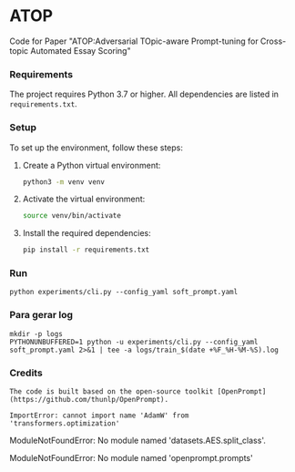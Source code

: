 # ATOP

Code for Paper "ATOP:Adversarial TOpic-aware Prompt-tuning for Cross-topic Automated Essay Scoring"

### Requirements

The project requires Python 3.7 or higher. All dependencies are listed in `requirements.txt`.

### Setup

To set up the environment, follow these steps:

1. Create a Python virtual environment:
   ```bash
   python3 -m venv venv
   ```
2. Activate the virtual environment:
   ```bash
   source venv/bin/activate
   ```
3. Install the required dependencies:
   ```bash
   pip install -r requirements.txt
   ```

### Run

```
python experiments/cli.py --config_yaml soft_prompt.yaml 
```

### Para gerar log

```
mkdir -p logs
PYTHONUNBUFFERED=1 python -u experiments/cli.py --config_yaml soft_prompt.yaml 2>&1 | tee -a logs/train_$(date +%F_%H-%M-%S).log
```

### Credits

```
The code is built based on the open-source toolkit [OpenPrompt](https://github.com/thunlp/OpenPrompt). 
```

`ImportError: cannot import name 'AdamW' from 'transformers.optimization'`

ModuleNotFoundError: No module named 'datasets.AES.split_class'.

ModuleNotFoundError: No module named 'openprompt.prompts'
